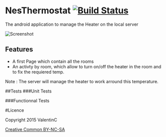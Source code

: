 # NesThermostat [![Build Status](https://travis-ci.org/vchatela/NesThermostat.svg?branch=master)](https://travis-ci.org/vchatela/NesThermostat)
The android application to manage the Heater on the local server

![Screenshot](https://cdn.rawgit.com/vchatela/NesThermostat/master/raw/Screenshot_2015-12-03-15-09-08.png)

## Features
- A first Page which contain all the rooms
- An activty by room, which allow to turn on/off the heater in the room and to fix the requiered temp. 

Note : The server will manage the heater to work arround this temperature.

##Tests
###Unit Tests

###Functionnal Tests

#Licence

Copyright 2015 ValentinC

[Creative Common BY-NC-SA](http://creativecommons.org/licenses/by-nc-sa/4.0/legalcode)
